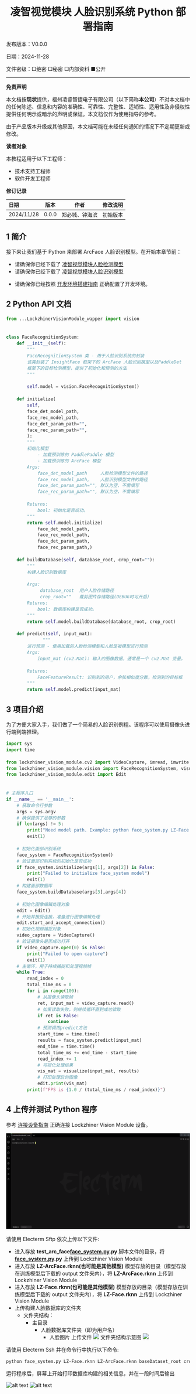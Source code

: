 <h1 align="center">凌智视觉模块 人脸识别系统 Python 部署指南</h1>

发布版本：V0.0.0

日期：2024-11-28

文件密级：□绝密 □秘密 □内部资料 ■公开  

---

**免责声明**  

本文档按**现状**提供，福州凌睿智捷电子有限公司（以下简称**本公司**）不对本文档中的任何陈述、信息和内容的准确性、可靠性、完整性、适销性、适用性及非侵权性提供任何明示或暗示的声明或保证。本文档仅作为使用指导的参考。  

由于产品版本升级或其他原因，本文档可能在未经任何通知的情况下不定期更新或修改。  

**读者对象**  

本教程适用于以下工程师：  

- 技术支持工程师  
- 软件开发工程师  

**修订记录**  

| **日期**     | **版本** | **作者**  | **修改说明** |
|:-----------| -------- |---------| ------------ |
| 2024/11/28 | 0.0.0    | 郑必城、钟海滨 | 初始版本     |

## 1 简介

接下来让我们基于 Python 来部署 ArcFace 人脸识别模型。在开始本章节前：

* 请确保你已经下载了 [凌智视觉模块人脸检测模型](https://gitee.com/LockzhinerAI/LockzhinerVisionModule/releases/download/v0.0.3/LZ-Face.rknn)
* 请确保你已经下载了 [凌智视觉模块人脸识别模型](https://gitee.com/LockzhinerAI/LockzhinerVisionModule/releases/download/v0.0.0/LZ-ArcFace.rknn)
- 请确保你已经按照 [开发环境搭建指南](../../../../docs/introductory_tutorial/python_development_environment.md) 正确配置了开发环境。

## 2 Python API 文档

```python
from ...LockzhinerVisionModule_wapper import vision


class FaceRecognitionSystem:
    def __init__(self):
        """
        FaceRecognitionSystem 类 - 用于人脸识别系统的封装
        该类封装了 InsightFace 框架下的 ArcFace 人脸识别模型以及PaddleDet 
        框架下的目标检测模型，提供了初始化和预测的方法
        """

        self.model = vision.FaceRecognitionSystem()

    def initialize(
        self,
        face_det_model_path,
        face_rec_model_path,
        face_det_param_path="",
        face_rec_param_path="",
        ):
        """
        初始化模型  
            - 加载预训练的 PaddlePaddle 模型
            - 加载预训练的 ArcFace 模型
        Args:
            face_det_model_path     人脸检测模型文件的路径
            face_rec_model_path,    人脸识别模型文件的路径
            face_det_param_path="", 默认为空，不需填写
            face_rec_param_path="", 默认为空，不需填写

        Returns:
            bool: 初始化是否成功。
        """
        return self.model.initialize(
            face_det_model_path,
            face_rec_model_path,
            face_det_param_path,
            face_rec_param_path,)

    def buildDatabase(self, database_root, crop_root=""):
        """
        构建人脸识别数据库

        Args:
             database_root  用户人脸存储路径
             crop_root=""   裁剪图片存储路径(DEBUG时可开启)
        Returns:
            bool: 数据库构建是否成功。
        """
        return self.model.buildDatabase(database_root, crop_root)

    def predict(self, input_mat):
              """
        进行预测 - 使用加载的人脸检测模型和人脸是被模型进行预测
        Args:
            input_mat (cv2.Mat): 输入的图像数据，通常是一个 cv2.Mat 变量。

        Returns:
            FaceFeatureResult: 识别到的用户，余弦相似度分数，检测到的目标框
        """
        return self.model.predict(input_mat)

```

## 3 项目介绍

为了方便大家入手，我们做了一个简易的人脸识别例程。该程序可以使用摄像头进行端到端推理。

```python
import sys
import time

from lockzhiner_vision_module.cv2 import VideoCapture, imread, imwrite
from lockzhiner_vision_module.vision import FaceRecognitionSystem, visualize
from lockzhiner_vision_module.edit import Edit


# 主程序入口
if __name__ == '__main__':
    # 获取命令行参数
    args = sys.argv
    # 确保提供了足够的参数
    if len(args) != 5:
        print("Need model path. Example: python face_system.py LZ-Face.rknn LZ-ArcFace.rknn baseDataset_root crop_root")
        exit(1)

    # 初始化面部识别系统
    face_system = FaceRecognitionSystem()
    # 验证面部识别系统的初始化是否成功
    if face_system.initialize(args[1], args[2]) is False:
        print("Failed to initialize face_system model")
        exit(1)
    # 构建面部数据库
    face_system.buildDatabase(args[3],args[4])

    # 初始化图像编辑处理对象
    edit = Edit()
    # 开始并接受连接，准备进行图像编辑处理
    edit.start_and_accept_connection()
    # 初始化视频捕捉对象
    video_capture = VideoCapture()
    # 验证摄像头是否成功打开
    if video_capture.open(0) is False:
        print("Failed to open capture")
        exit(1)
    # 主循环，用于持续捕捉和处理视频帧
    while True:
        read_index = 0
        total_time_ms = 0
        for i in range(100):
            # 从摄像头读取帧
            ret, input_mat = video_capture.read()
            # 如果读取失败，则继续循环直到成功读取
            if ret is False:
                continue
            # 预测调用predict方法
            start_time = time.time()
            results = face_system.predict(input_mat)
            end_time = time.time()
            total_time_ms += end_time - start_time
            read_index += 1
            # 可视化处理结果
            vis_mat = visualize(input_mat, results)
            # 打印处理后的图像
            edit.print(vis_mat)
        print(f"FPS is {1.0 / (total_time_ms / read_index)}")

```

## 4 上传并测试 Python 程序

参考 [连接设备指南](../../../../docs/introductory_tutorial/connect_device_using_ssh.md) 正确连接 Lockzhiner Vision Module 设备。

![](../../../../docs/introductory_tutorial/images/connect_device_using_ssh/ssh_success.png)

请使用 Electerm Sftp 依次上传以下文件:

- 进入存放 **test_arc_face[face_system.py](face_system.py).py** 脚本文件的目录，将 **[face_system.py](face_system.py).py** 上传到 Lockzhiner Vision Module
- 进入存放 **LZ-ArcFace.rknn(也可能是其他模型)** 模型存放的目录（模型存放在训练模型后下载的 output 文件夹内），将 **LZ-ArcFace.rknn** 上传到 Lockzhiner Vision Module
- 进入存放 **LZ-Face.rknn(也可能是其他模型)** 模型存放的目录（模型存放在训练模型后下载的 output 文件夹内），将 **LZ-Face.rknn** 上传到 Lockzhiner Vision Module
- 上传构建人脸数据库的文件夹
  - 文件夹结构：
    - 主目录
      - 人脸数据库文件夹（即为用户名）
        - 人脸图片 
上传文件
![](./images/connect.png)
文件夹结构示意图
![](./images/img.png)


请使用 Electerm Ssh 并在命令行中执行以下命令:

```bash
python face_system.py LZ-Face.rknn LZ-ArcFace.rknn baseDataset_root crop_root
```

运行程序后，屏幕上开始打印数据库构建的相关信息，并在一段时间后输出 

![alt text](./images/build_database.png)
![alt text](./images/fps.png)

